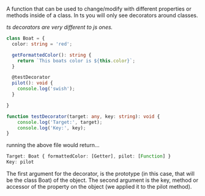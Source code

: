 A function that can be used to change/modify with different properties or methods inside of a class.
In ts you will only see decorators around classes.

_ts decorators are very different to js ones._


```ts
class Boat = {
  color: string = 'red';

  getFormattedColor(): string {
    return `This boats color is ${this.color}`;
  }

  @testDecorator
  pilot(): void {
    console.log('swish');
  }

}

function testDecorator(target: any, key: string): void {
    console.log('Target:', target);
    console.log('Key:', key);
}
```

running the above file would return...

```ts
Target: Boat { formattedColor: [Getter], pilot: [Function] }
Key: pilot
```

The first argument for the decorator, is the prototype (in this case, that will be the class Boat) of the object.
The second argument is the key, method or accessor of the property on the object (we applied it to the pilot method).